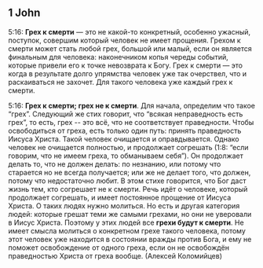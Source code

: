 ## 1 John

5:16: **Грех к смерти** — это не какой-то конкретный, особенно ужасный, поступок, совершим который человек не имеет прощения. Грехом к смерти может стать любой грех, большой или малый, если он является финальным для человека: наконечником копья череды событий, которые привели его к точке невозврата к Богу. Грех к смерти — это когда в результате долго упрямства человек уже так очерствел, что и раскаиваться не захочет. Для такого человека уже каждый грех к смерти.

5:16: **Грех к смерти; грех не к смерти**. Для начала, определим что такое “грех”. Следующий же стих говорит, что “всякая неправедность есть грех”, то есть, грех -- это всё, что не соответствует праведности. Чтобы освободиться от греха, есть только один путь: принять праведность Иисуса Христа. Такой человек очищается и оправдывается. Однако человек не очищается полностью, и продолжает согрешать (1:8: “если говорим, что не имеем греха, то обманываем себя”). Он продолжает делать то, что не должен делать: по незнанию, или потому что старается но не всегда получается; или же не делает того, что должен, потому что недостаточно любит. 
В этом стихе говорится, что Бог даст жизнь тем, кто согрешает не к смерти. Речь идёт о человеке, который продолжает согрешать, и имеет постоянное прощение от Иисуса Христа. О таких людях нужно молиться.
Но есть и другая категория людей: которые грешат теми же самыми грехами, но они не уверовали в Иисус Христа. Поэтому у этих людей все **грехи будут к смерти**. Не имеет смысла молиться о конкретном грехе такого человека, потому этот человек уже находится в состоянии вражды против Бога, и ему не поможет освобождение от одного греха, если он не освобождён праведностью Христа от греха вообще.
(Алексей Коломийцев)